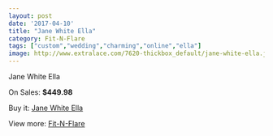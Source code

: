 ```yaml
---
layout: post
date: '2017-04-10'
title: "Jane White Ella"
category: Fit-N-Flare
tags: ["custom","wedding","charming","online","ella"]
image: http://www.extralace.com/7620-thickbox_default/jane-white-ella.jpg
---
```

Jane White Ella

On Sales: **$449.98**
<a href="https://www.extralace.com/fit-n-flare/3608-jane-white-ella.html"><amp-img layout="responsive" width="600" height="600" src="//www.extralace.com/7620-thickbox_default/jane-white-ella.jpg" alt="Jane White Ella 0" /></a>
<a href="https://www.extralace.com/fit-n-flare/3608-jane-white-ella.html"><amp-img layout="responsive" width="600" height="600" src="//www.extralace.com/7621-thickbox_default/jane-white-ella.jpg" alt="Jane White Ella 1" /></a>

Buy it: [Jane White Ella](https://www.extralace.com/fit-n-flare/3608-jane-white-ella.html "Jane White Ella")

View more: [Fit-N-Flare](https://www.extralace.com/4-fit-n-flare "Fit-N-Flare")